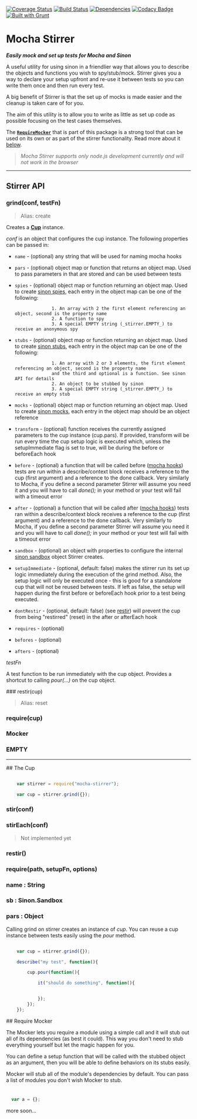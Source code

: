 [![Coverage Status](https://coveralls.io/repos/yoavniran/mocha-stirrer/badge.svg?branch=master)](https://coveralls.io/r/yoavniran/mocha-stirrer?branch=master)
[![Build Status](https://travis-ci.org/yoavniran/mocha-stirrer.svg?branch=master)](https://travis-ci.org/yoavniran/mocha-stirrer)
[![Dependencies](https://david-dm.org/yoavniran/mocha-stirrer.svg)]((https://david-dm.org/yoavniran/mocha-stirrer.svg))
[![Codacy Badge](https://www.codacy.com/project/badge/12374261d28a40a5b05054d5b78c783b)](https://www.codacy.com/app/yoavniran/mocha-stirrer)
[![Built with Grunt](https://cdn.gruntjs.com/builtwith.png)](http://gruntjs.com/)

# Mocha Stirrer

**_Easily mock and set up tests for Mocha and Sinon_**

A useful utility for using sinon in a friendlier way that allows you to describe the objects and functions you wish
 to spy/stub/mock. Stirrer gives you a way to declare your setup upfront and re-use it between tests so you can write
 them once and then run every test.

A big benefit of Stirrer is that the set up of mocks is made easier and the cleanup is taken care of for you.

The aim of this utility is to allow you to write as little as set up code as possible focusing on the test cases themselves.

The **[`RequireMocker`](#requireMockerSection)** that is part of this package is a strong tool that can be used on its own
or as part of the stirrer functionality. Read more about it [below](#requireMockerSection).

> _Mocha Stirrer supports only node.js development currently and will not work in the browser_

___

## Stirrer API

### grind(conf, testFn)

> Alias: create

Creates a **[Cup](#cupSection)**  instance.

_conf_ is an object that configures the cup instance. The following properties can be passed in:

* `name` - (optional) any string that will be used for naming mocha hooks
* `pars` - (optional) object map or function that returns an object map. Used to pass parameters in that are stored and can be used between tests
* `spies` - (optional) object map or function returning an object map. Used to create [sinon spies](http://sinonjs.org/docs/#spies-api),
					each entry in the object map can be one of the following:

					1. An array with 2 the first element referencing an object, second is the property name
                    2. A function to spy
                    3. A special EMPTY string (_stirrer.EMPTY_) to receive an anonymous spy

* `stubs` - (optional) object map or function returning an object map. Used to create [sinon stubs](http://sinonjs.org/docs/#stubs-api),
                    each entry in the object map can be one of the following:

                    1. An array with 2 or 3 elements, the first element referencing an object, second is the property name
                    and the third and optional is a function. See sinon API for details
                    2. An object to be stubbed by sinon
                    3. A special EMPTY string (_stirrer.EMPTY_) to receive an empty stub

* `mocks` - (optional) object map or function returning an object map. Used to create [sinon mocks](http://sinonjs.org/docs/#mocks-api),
				each entry in the object map should be an object reference

* `transform` - (optional) function receives the currently assigned parameters to the cup instance (cup.pars). If provided, transform
will be run every time the cup setup logic is executed which, unless the setupImmediate flag is set to true, will be during the before
 or beforeEach hook

* `before` - (optional) a function that will be called before ([mocha hooks](http://mochajs.org/#hooks)) tests are run within a describe/context block
receives a reference to the cup (first argument) and a reference to the done callback. Very similarly to Mocha, if you define a
second parameter Stirrer will assume you need it and you will have to call _done();_ in your method or your test will fail
with a timeout error

* `after` - (optional)  a function that will be called after ([mocha hooks](http://mochajs.org/#hooks)) tests ran within a describe/context block
receives a reference to the cup (first argument) and a reference to the done callback. Very similarly to Mocha, if you define a
second parameter Stirrer will assume you need it and you will have to call _done();_ in your method or your test will fail
with a timeout error

* `sandbox` - (optional) an object with properties to configure the internal [sinon sandbox](http://sinonjs.org/docs/#sandbox) object Stirrer creates.

* `setupImmediate` - (optional, default: false) makes the stirrer run its set up logic immediately during the execution of the grind method.
Also, the setup logic will only be executed once - this is good for a standalone cup that will not be reused between tests.
If left as false, the setup will happen during the first before or beforeEach hook prior to a test being executed.

* `dontRestir` - (optional, default: false) (see [restir](#restirSection)) will prevent the cup from being "restirred" (reset) in the
after or afterEach hook

* `requires` - (optional)

* `befores` - (optional)

* `afters` - (optional)

_testFn_

A test function to be run immediately with the cup object. Provides a shortcut to calling _pour(...)_ on the cup object.

<a name="restirSection"/>
### restir(cup)

> Alias: reset

### require(cup)

### Mocker

### EMPTY

___

<a name="cupSection" />
## The Cup

```js

	var stirrer = require("mocha-stirrer");

    var cup = stirrer.grind({});
```

### stir(conf)

### stirEach(conf)

> Not implemented yet

### restir()

### require(path, setupFn, options)

### name : String

### sb : Sinon.Sandbox

### pars : Object

Calling grind on stirrer creates an instance of _cup_. You can reuse a cup instance between tests easily using the _pour_ method.


```js

	var cup = stirrer.grind({});

	describe("my test", function(){

		cup.pour(function(){

			it("should do something", function(){


			});
		});
	});

```



<a name="requireMockerSection" />
## Require Mocker

The Mocker lets you require a module using a simple call and it will stub out all of its dependencies (as best it could).
This way you don't need to stub everything yourself but let the magic happen for you.

You can define a setup function that will be called with the stubbed object as an argument, then you will be able to define
behaviors on its stubs easily.

Mocker will stub all of the module's dependencies by default. You can pass a list of modules you don't wish Mocker to stub.

###

```js

  var a = {};
```


more soon...